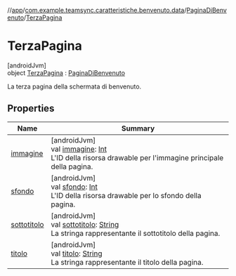 //[app](../../../../index.md)/[com.example.teamsync.caratteristiche.benvenuto.data](../../index.md)/[PaginaDiBenvenuto](../index.md)/[TerzaPagina](index.md)

# TerzaPagina

[androidJvm]\
object [TerzaPagina](index.md) : [PaginaDiBenvenuto](../index.md)

La terza pagina della schermata di benvenuto.

## Properties

| Name | Summary |
|---|---|
| [immagine](../immagine.md) | [androidJvm]<br>val [immagine](../immagine.md): [Int](https://kotlinlang.org/api/latest/jvm/stdlib/kotlin/-int/index.html)<br>L'ID della risorsa drawable per l'immagine principale della pagina. |
| [sfondo](../sfondo.md) | [androidJvm]<br>val [sfondo](../sfondo.md): [Int](https://kotlinlang.org/api/latest/jvm/stdlib/kotlin/-int/index.html)<br>L'ID della risorsa drawable per lo sfondo della pagina. |
| [sottotitolo](../sottotitolo.md) | [androidJvm]<br>val [sottotitolo](../sottotitolo.md): [String](https://kotlinlang.org/api/latest/jvm/stdlib/kotlin/-string/index.html)<br>La stringa rappresentante il sottotitolo della pagina. |
| [titolo](../titolo.md) | [androidJvm]<br>val [titolo](../titolo.md): [String](https://kotlinlang.org/api/latest/jvm/stdlib/kotlin/-string/index.html)<br>La stringa rappresentante il titolo della pagina. |
